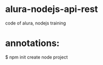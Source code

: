 # alura-nodejs-api-rest
 code of alura, nodejs training

# annotations:

$ npm init 
create node project